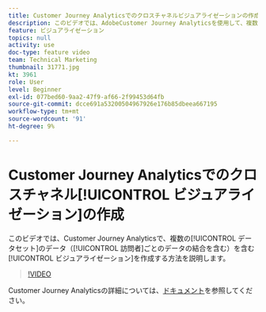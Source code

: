 ```yaml
---
title: Customer Journey Analyticsでのクロスチャネルビジュアライゼーションの作成
description: このビデオでは、AdobeCustomer Journey Analyticsを使用して、複数のチャネルにわたる複数のデータセットのデータを含むビジュアライゼーション（訪問者あたりのデータの結合を含む）を作成する方法を説明します。
feature: ビジュアライゼーション
topics: null
activity: use
doc-type: feature video
team: Technical Marketing
thumbnail: 31771.jpg
kt: 3961
role: User
level: Beginner
exl-id: 077bed60-9aa2-47f9-af66-2f99453d64fb
source-git-commit: dcce691a53200504967926e176b85dbeea667195
workflow-type: tm+mt
source-wordcount: '91'
ht-degree: 9%

---
```


# Customer Journey Analyticsでのクロスチャネル[!UICONTROL ビジュアライゼーション]の作成

このビデオでは、Customer Journey Analyticsで、複数の[!UICONTROL データセット]のデータ（[!UICONTROL 訪問者]ごとのデータの結合を含む）を含む[!UICONTROL ビジュアライゼーション]を作成する方法を説明します。

>[!VIDEO](https://video.tv.adobe.com/v/31771/?quality=12)

Customer Journey Analyticsの詳細については、[ドキュメント](https://docs.adobe.com/content/help/ja-JP/analytics-platform/using/cja-landing.html)を参照してください。
